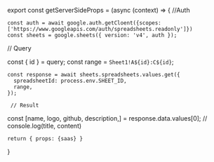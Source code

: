 
export const  getServerSideProps = (async (context) => {
    //Auth

    const auth = await google.auth.getCloent({scopes: ['https://www.googleapis.com/auth/spreadsheets.readonly']})
    const sheets = google.sheets({ version: 'v4', auth });

// Query


  const { id } = query;
    const range = `Sheet1!A${id}:C${id}`;

    const response = await sheets.spreadsheets.values.get({
      spreadsheetId: process.env.SHEET_ID,
      range,
    });

     // Result

 const [name, logo, github, description,] = response.data.values[0];
    // console.log(title, content)

    return { props: {saas} }
}